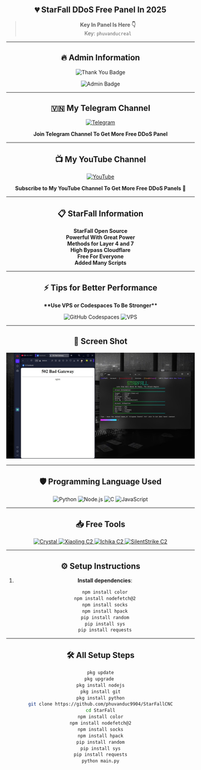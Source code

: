 <div align="center">

## 💔 **StarFall DDoS Free Panel In 2025**  
> **Key In Panel Is Here 👇**  
> Key: `phuvanducreal`

---

## 🔥 **Admin Information**

<p align="center">
    <img src="https://img.shields.io/badge/StarFall 💔-purple?style=for-the-badge&logo=thank-you&logoColor=white" alt="Thank You Badge">
</p>

<p align="center">
    <img src="https://img.shields.io/badge/Founder-PhuVanDuc-blue?style=for-the-badge&logo=github&logoColor=white" alt="Admin Badge">
</p>

---

## 🇻🇳 **My Telegram Channel**
<p align="center">
  <a href="https://t.me/+UTE4B-tDP945ZDU1">
    <img src="https://img.shields.io/badge/Telegram-Join%20Now-blue?logo=telegram&logoColor=white&style=for-the-badge" alt="Telegram">
  </a>
  <p align="center">
    <strong>Join Telegram Channel To Get More Free DDoS Panel</strong>
  </p>
</p>

---

## 📺 **My YouTube Channel**  
<p align="center">
  <a href="https://www.youtube.com/@phuvanducreal">
    <img src="https://img.shields.io/badge/YouTube-PhuVanDucReal-red?logo=youtube&logoColor=white&style=for-the-badge" alt="YouTube">
  </a>
  <p align="center">  
    <strong>Subscribe to My YouTube Channel To Get More Free DDoS Panels 💠</strong>
  </p>
</p>

---

## 📋 **StarFall Information**
<p align="center">
  <strong>StarFall Open Source</strong><br>
  <strong>Powerful With Great Power</strong><br>
  <strong>Methods for Layer 4 and 7</strong><br>
  <strong>High Bypass Cloudflare</strong><br>
  <strong>Free For Everyone</strong><br>
  <strong>Added Many Scripts</strong><br>
</p>

---

## ⚡ **Tips for Better Performance**  
<p align="center">
  <strong>**Use VPS or Codespaces To Be Stronger**</strong>
</p>

<p align="center">
    <img src="https://img.shields.io/badge/GitHub%20Codespaces-Enabled-blue?logo=github&logoColor=white&style=for-the-badge" alt="GitHub Codespaces">
    <img src="https://img.shields.io/badge/VPS-Recommended-red?style=for-the-badge" alt="VPS">
</p>

---

## 📸 **Screen Shot**
<p align="center">
  <img src="IMG_20250115_123339_362.jpg" alt="Screen Shot">
</p>

---

## 🛡️ **Programming Language Used**

<p align="center">
    <img src="https://img.shields.io/badge/python-3.12-blue?logo=python&logoColor=white&style=for-the-badge" alt="Python">
    <img src="https://img.shields.io/badge/node.js-16.x-green?logo=nodedotjs&logoColor=white&style=for-the-badge" alt="Node.js">
    <img src="https://img.shields.io/badge/C-99-blue?logo=c&logoColor=white&style=for-the-badge" alt="C">
    <img src="https://img.shields.io/badge/JavaScript-ES6-yellow?logo=javascript&logoColor=white&style=for-the-badge" alt="JavaScript">
</p>

---

## 📥 **Free Tools**

<p align="center">
  <a href="https://www.mediafire.com/file/u7wjz038ng62ppr/ddos.sh/file">
    <img src="https://img.shields.io/badge/Mediafire-Crystal-blue?logo=mediafire&logoColor=white&style=for-the-badge" alt="Crystal">
  </a>
  <a href="https://www.mediafire.com/file/mf4h1sui1jcbxpx/xiaoling.py/file">
    <img src="https://img.shields.io/badge/Mediafire-Xiaoling%20C2-blue?logo=mediafire&logoColor=white&style=for-the-badge" alt="Xiaoling C2">
  </a>
  <a href="https://www.mediafire.com/file/dn556j4cp9gkp52/ichika.py/file">
    <img src="https://img.shields.io/badge/Mediafire-Ichika%20C2-blue?logo=mediafire&logoColor=white&style=for-the-badge" alt="Ichika C2">
  </a>
  <a href="https://www.mediafire.com/file/29nidl5yjcac12l/main.py/file">
    <img src="https://img.shields.io/badge/Mediafire-SilentStrike%20C2-blue?logo=mediafire&logoColor=white&style=for-the-badge" alt="SilentStrike C2">
  </a>
</p>

---

## ⚙️ **Setup Instructions**

1. **Install dependencies**:
    ```sh
    npm install color
    npm install nodefetch@2
    npm install socks
    npm install hpack
    pip install random
    pip install sys
    pip install requests
    ```

---

## 🛠 **All Setup Steps**

```sh
pkg update
pkg upgrade 
pkg install nodejs
pkg install git
pkg install python
git clone https://github.com/phuvanduc9904/StarFallCNC
cd StarFall
npm install color
npm install nodefetch@2
npm install socks
npm install hpack
pip install random
pip install sys
pip install requests
python main.py
